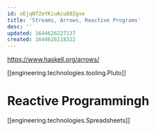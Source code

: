 ```yaml
---
id: xEjqNfZeYKiuAcu88Zgve
title: 'Streams, Arrows, Reactive Programs'
desc: ''
updated: 1644626227137
created: 1644626118322
---
```



https://www.haskell.org/arrows/

[[engineering.technologies.tooling.Pluto]]
# Reactive Programmingh

[[engineering.technologies.Spreadsheets]]